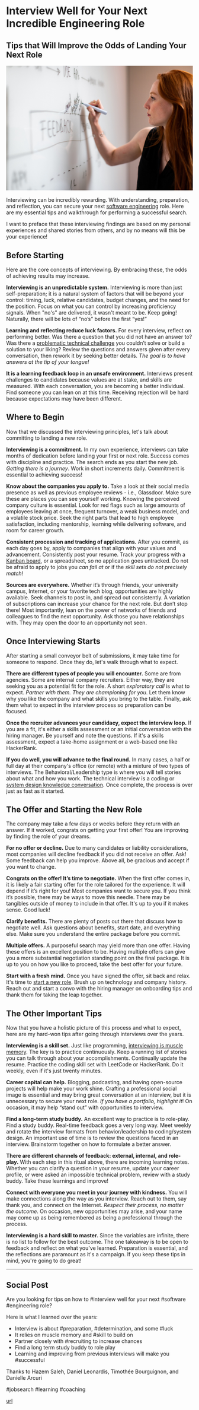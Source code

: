 # Interview Well for Your Next Incredible Engineering Role
## Tips that Will Improve the Odds of Landing Your Next Role

![Photo: ThisisEngineering RAEng/Unsplash](images/39-01.jpeg)

Interviewing can be incredibly rewarding. With understanding, preparation, and reflection, you can secure your next [software engineering](https://dev.to/solidi/what-is-a-software-engineer-anyway-3fb2) role. Here are my essential tips and walkthrough for performing a successful search.

I want to preface that these interviewing findings are based on my personal experiences and shared stories from others, and by no means will this be your experience!

## Before Starting

Here are the core concepts of interviewing. By embracing these, the odds of achieving results may increase.

**Interviewing is an unpredictable system.** Interviewing is more than just self-preparation; it is a natural system of factors that will be beyond your control: timing, luck, relative candidates, budget changes, and the need for the position. Focus on what you can control by increasing proficiency signals. When "no's" are delivered, it wasn't meant to be. Keep going! Naturally, there will be lots of “no’s” before the first “yes!”

**Learning and reflecting reduce luck factors.** For every interview, reflect on performing better. Was there a question that you did not have an answer to? Was there a [problematic technical challenge](https://medium.com/free-code-camp/how-to-organize-your-thoughts-on-the-whiteboard-and-crush-your-technical-interview-b668de4e6941) you couldn’t solve or build a solution to your liking? Review the questions and answers given after every conversation, then rework it by seeking better details. *The goal is to have answers at the tip of your tongue!*

**It is a learning feedback loop in an unsafe environment.** Interviews present challenges to candidates because values are at stake, and skills are measured. With each conversation, you are becoming a better individual. Find someone you can lean on at this time. Receiving rejection will be hard because expectations may have been different. 

## Where to Begin

Now that we discussed the interviewing principles, let's talk about committing to landing a new role.

**Interviewing is a commitment.** In my own experience, interviews can take months of dedication before landing your first or next role. Success comes with discipline and practice. The search ends as you start the new job. *Getting there is a journey*. Work in short increments daily. Commitment is essential to achieving success!

**Know about the companies you apply to.** Take a look at their social media presence as well as previous employee reviews - i.e., Glassdoor.  Make sure these are places you can see yourself working. Knowing the perceived company culture is essential. Look for red flags such as large amounts of employees leaving at once, frequent turnover, a weak business model, and a volatile stock price. Seek the right parts that lead to high employee satisfaction, including mentorship, learning while delivering software, and room for career growth.

**Consistent procession and tracking of applications.** After you commit, as each day goes by, apply to companies that align with your values and advancement. Consistently post your resume. Track your progress with a [Kanban board](https://en.wikipedia.org/wiki/Kanban_board), or a spreadsheet, so no application goes untracked. Do not be afraid to apply to jobs you *can fail at* or if the *skill sets do not precisely match*!

**Sources are everywhere.** Whether it’s through friends, your university campus, Internet, or your favorite tech blog, opportunities are highly available. Seek channels to post in, and spread out consistently. A variation of subscriptions can increase your chance for the next role. But don’t stop there! Most importantly, lean on the power of networks of friends and colleagues to find the next opportunity. Ask those you have relationships with. They may open the door to an opportunity not seen.

## Once Interviewing Starts

After starting a small conveyor belt of submissions, it may take time for someone to respond. Once they do, let's walk through what to expect.

**There are different types of people you will encounter.** Some are from agencies. Some are internal company recruiters. Either way, they are seeking you as a potential fit for the role. A short *exploratory call* is what to expect. *Partner with them. They are championing for you*. Let them know why you like the company and what skills you bring to the table. Finally, ask them what to expect in the interview process so preparation can be focused.

**Once the recruiter advances your candidacy, expect the interview loop.** If you are a fit, it's either a skills assessment or an initial conversation with the hiring manager. Be yourself and note the questions. If it's a skills assessment, expect a take-home assignment or a web-based one like HackerRank.

**If you do well, you will advance to the final round.** In many cases, a half or full day at their company's office (or remote) with a mixture of two types of interviews. The Behavioral/Leadership type is where you will tell stories about what and how you work. The technical interview is a coding or [system design knowledge conversation](https://dataintensive.net/). Once complete, the process is over just as fast as it started.

## The Offer and Starting the New Role

The company may take a few days or weeks before they return with an answer. If it worked, congrats on getting your first offer! You are improving by finding the role of your dreams.

**For no offer or decline.** Due to many candidates or liability considerations, most companies will decline feedback if you did not receive an offer. Ask! Some feedback can help you improve. Above all, be gracious and accept if you want to change.

**Congrats on the offer! It’s time to negotiate.** When the first offer comes in, it is likely a fair starting offer for the role tailored for the experience. It will depend if it’s right for you! Most companies want to secure you. If you think it’s possible, there may be ways to move this needle. There may be tangibles outside of money to include in that offer. It's up to you if it makes sense. Good luck!

**Clarify benefits.** There are plenty of posts out there that discuss how to negotiate well. Ask questions about benefits, start date, and everything else. Make sure you understand the entire package before you commit.

**Multiple offers.** A purposeful search may yield more than one offer. Having these offers is an excellent position to be. Having multiple offers can give you a more substantial negotiation standing point on the final package. It is up to you on how you like to proceed, take the best offer for your future.

**Start with a fresh mind.** Once you have signed the offer, sit back and relax. It's time to [start a new role](https://dev.to/solidi/be-amazing-in-your-new-engineering-role-1klc). Brush up on technology and company history. Reach out and start a convo with the hiring manager on onboarding tips and thank them for taking the leap together.

## The Other Important Tips

Now that you have a holistic picture of this process and what to expect, here are my hard-won tips after going through interviews over the years.

**Interviewing is a skill set.** Just like programming, [interviewing is muscle memory](https://medium.com/swlh/the-one-about-software-engineering-interviewing-6f126e3a3171). The key is to practice continuously. Keep a running list of stories you can talk through about your accomplishments. Continually update the resume. Practice the coding skill set with LeetCode or HackerRank. Do it weekly, even if it's just twenty minutes.

**Career capital can help.** Blogging, podcasting, and having open-source projects will help make your work shine. Crafting a professional social image is essential and may bring great conversation at an interview, but it is unnecessary to secure your next role. *If you have a portfolio, highlight it*! On occasion, it may help “stand out” with opportunities to interview.

**Find a long-term study buddy.** An excellent way to practice is to role-play. Find a study buddy. Real-time feedback goes a very long way. Meet weekly and rotate the interview formats from behavior/leadership to coding/system design. An important use of time is to review the questions faced in an interview. Brainstorm together on how to formulate a better answer.

**There are different channels of feedback: external, internal, and role-play.** With each step in this ritual above, there are incoming learning notes. Whether you can clarify a question in your resume, update your career profile, or were asked an impossible technical problem, review with a study buddy. Take these learnings and improve! 

**Connect with everyone you meet in your journey with kindness.** You will make connections along the way as you interview. Reach out to them, say thank you, and connect on the Internet. *Respect their process, no matter the outcome*. On occasion, new opportunities may arise, and your name may come up as being remembered as being a professional through the process.

**Interviewing is a hard skill to master.** Since the variables are infinite, there is no list to follow for the best outcome. The one takeaway is to be open to feedback and reflect on what you've learned. Preparation is essential, and the reflections are paramount as it's a campaign. If you keep these tips in mind, you're going to do great!

---

## Social Post

Are you looking for tips on how to #interview well for your next #software #engineering role?

Here is what I learned over the years:

- Interview is about #preparation, #determination, and some #luck
- It relies on muscle memory and #skill to build on
- Partner closely with #recruiting to increase chances
- Find a long term study buddy to role play
- Learning and improving from previous interviews will make you #successful

Thanks to Hazem Saleh, Daniel Leonardis, Timothée Bourguignon, and Danielle Arcuri

#jobsearch #learning #coaching 

[url](https://levelup.gitconnected.com/interview-well-for-your-next-incredible-engineering-role-a5513e6596ae?source=friends_link&sk=fd06c4775ff3e9d912be078e6854c64f)
